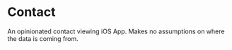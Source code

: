 Contact
=======

An opinionated contact viewing iOS App. Makes no assumptions on where the data is coming from.

